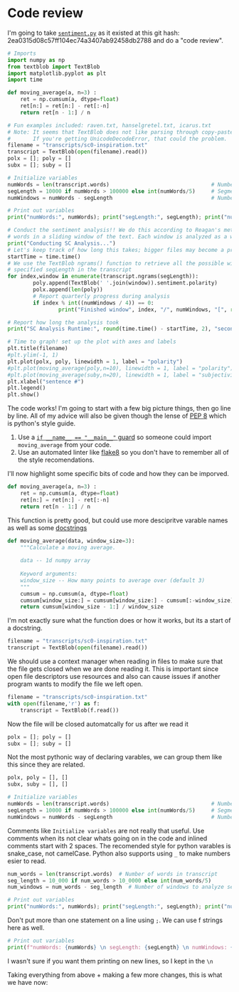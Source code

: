 

# Code review

I'm going to take [`sentiment.py`](https://github.com/cac-s19/story_collider/blob/2ea0315d08c57ff104ec74a3407ab92458db2788/sentiment.py) as it existed at this git hash: 2ea0315d08c57ff104ec74a3407ab92458db2788 and do a "code review".



```py
# Imports
import numpy as np
from textblob import TextBlob
import matplotlib.pyplot as plt
import time

def moving_average(a, n=3) :
    ret = np.cumsum(a, dtype=float)
    ret[n:] = ret[n:] - ret[:-n]
    return ret[n - 1:] / n

# Fun examples included: raven.txt, hanselgretel.txt, icarus.txt
# Note: It seems that TextBlob does not like parsing through copy-pasted end quotes.
#       If you're getting UnicodeDecodeError, that could the problem.
filename = "transcripts/sc0-inspiration.txt"
transcript = TextBlob(open(filename).read())
polx = []; poly = []
subx = []; suby = []

# Initialize variables
numWords = len(transcript.words)                                # Number of words in transcript
segLength = 10000 if numWords > 100000 else int(numWords/5)     # Segment / window length
numWindows = numWords - segLength                               # Number of windows to analyze sentiment from

# Print out variables
print("numWords:", numWords); print("segLength:", segLength); print("numWindows:", numWindows)

# Conduct the sentiment analysis!! We do this according to Reagan's method of gathering all the 
# words in a sliding window of the text. Each window is analyzed as a whole for sentiment.
print("Conducting SC Analysis...")
# Let's keep track of how long this takes; bigger files may become a problem
startTime = time.time()
# We use the TextBlob ngrams() function to retrieve all the possible windows of our 
# specified segLength in the transcript
for index,window in enumerate(transcript.ngrams(segLength)):
        poly.append(TextBlob(' '.join(window)).sentiment.polarity)
        polx.append(len(poly))
        # Report quarterly progress during analysis
        if index % int((numWindows / 4)) == 0:
                print("Finished window", index, "/", numWindows, "[", round((index/numWindows)*100, 2), "% ]")

# Report how long the analysis took
print("SC Analysis Runtime:", round(time.time() - startTime, 2), "seconds")

# Time to graph! set up the plot with axes and labels
plt.title(filename)
#plt.ylim(-1, 1)
plt.plot(polx, poly, linewidth = 1, label = "polarity")
#plt.plot(moving_average(poly,n=10), linewidth = 1, label = "polarity")
#plt.plot(moving_average(suby,n=20), linewidth = 1, label = "subjectivity")
plt.xlabel("sentence #")
plt.legend()
plt.show()
```


The code works! I'm going to start with a few big picture things, then go line by line. All of my advice will also be given though the lense of [PEP 8](https://www.python.org/dev/peps/pep-0008/) which is python's style guide. 
 1. Use a [`if __name__ == "__main__"` guard](https://stackoverflow.com/a/419185) so someone could import `moving_average` from your code. 
 1. Use an automated linter like [flake8](http://flake8.pycqa.org/en/latest/) so you don't have to remember all of the style recomendations.

I'll now highlight some specific bits of code and how they can be imporved.
```py
def moving_average(a, n=3) :
    ret = np.cumsum(a, dtype=float)
    ret[n:] = ret[n:] - ret[:-n]
    return ret[n - 1:] / n
```
This function is pretty good, but could use more descipritve varable names as well as some [docstrings](https://www.python.org/dev/peps/pep-0257/#what-is-a-docstring) 


```py
def moving_average(data, window_size=3):
    """Calculate a moving average.
    
    data -- 1d numpy array
    
    Keyword arguments:
    window_size -- How many points to average over (default 3)
    """
    cumsum = np.cumsum(a, dtype=float)
    cumsum[window_size:] = cumsum[window_size:] - cumsum[:-window_size]
    return cumsum[window_size - 1:] / window_size
```

I'm not exactly sure what the function does or how it works, but its a start of a docstring.

```py
filename = "transcripts/sc0-inspiration.txt"
transcript = TextBlob(open(filename).read())
```

We should use a context manager when reading in files to make sure that the file gets closed when we are done reading it. This is important since open file descriptors use resources and also can cause issues if another program wants to modify the file we left open.

```py
filename = "transcripts/sc0-inspiration.txt"
with open(filename,'r') as f:
    transcript = TextBlob(f.read())
```

Now the file will be closed automatcally for us after we read it

```py
polx = []; poly = []
subx = []; suby = []
```

Not the most pythonic way of declaring varables, we can group them like this since they are related.

```py
polx, poly = [], []
subx, suby = [], []
```

```py
# Initialize variables
numWords = len(transcript.words)                                # Number of words in transcript
segLength = 10000 if numWords > 100000 else int(numWords/5)     # Segment / window length
numWindows = numWords - segLength                               # Number of windows to analyze sentiment from
```
Comments like `Initialize variables` are not really that useful. Use comments when its not clear whats going on in the code and inlined comments start with 2 spaces. The recomended style for python varables is snake_case, not camelCase. Python also supports using `_` to make numbers esier to read.

```py
num_words = len(transcript.words)  # Number of words in transcript                               
seg_length = 10_000 if num_words > 10_0000 else int(num_words/5) 
num_windows = num_words - seg_length  # Number of windows to analyze sentiment from
```



```py
# Print out variables
print("numWords:", numWords); print("segLength:", segLength); print("numWindows:", numWindows)
```

Don't put more than one statement on a line using `;`. We can use f strings here as well.

```py
# Print out variables
print(f"numWords: {numWords} \n segLength: {segLength} \n numWindows: {numWindows})
```

I wasn't sure if you want them printing on new lines, so I kept in the `\n`

Taking everything from above + making a few more changes, this is what we have now:
